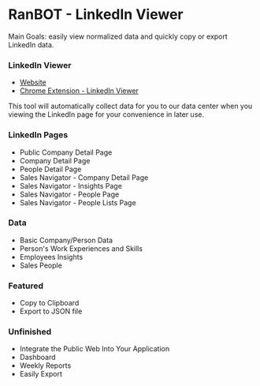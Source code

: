 # RanBOT - LinkedIn Viewer

Main Goals: easily view normalized data and quickly copy or export LinkedIn data.

### LinkedIn Viewer

- [Website](https://ranbot.online/)
- [Chrome Extension - LinkedIn Viewer](https://chrome.google.com/webstore/detail/linkedin-viewer/danbjaaihgdhofdcdlbhpdljchcogped)

This tool will automatically collect data for you to our data center when you viewing the LinkedIn page for your convenience in later use.

### LinkedIn Pages

- Public Company Detail Page
- Company Detail Page
- People Detail Page
- Sales Navigator - Company Detail Page
- Sales Navigator - Insights Page
- Sales Navigator - People Page
- Sales Navigator - People Lists Page

### Data

- Basic Company/Person Data
- Person's Work Experiences and Skills
- Employees Insights
- Sales People

### Featured

- Copy to Clipboard
- Export to JSON file

### Unfinished

- Integrate the Public Web Into Your Application
- Dashboard
- Weekly Reports 
- Easily Export
